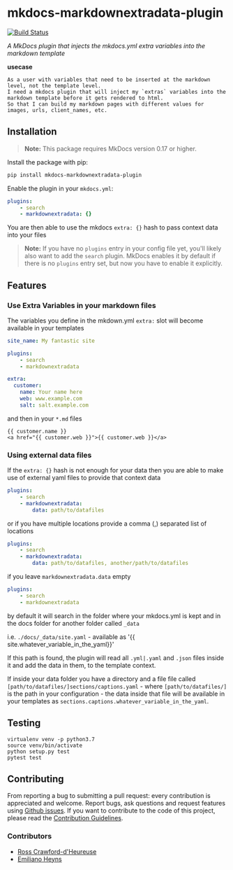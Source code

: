 # mkdocs-markdownextradata-plugin

[![Build Status](https://travis-ci.org/rosscdh/mkdocs-markdownextradata-plugin.svg?branch=master)](https://travis-ci.org/rosscdh/mkdocs-markdownextradata-plugin)

*A MkDocs plugin that injects the mkdocs.yml extra variables into the markdown template*

**usecase**

```
As a user with variables that need to be inserted at the markdown level, not the template level.
I need a mkdocs plugin that will inject my `extras` variables into the markdown template before it gets rendered to html.
So that I can build my markdown pages with different values for images, urls, client_names, etc. 
```

## Installation

> **Note:** This package requires MkDocs version 0.17 or higher. 

Install the package with pip:

```bash
pip install mkdocs-markdownextradata-plugin
```

Enable the plugin in your `mkdocs.yml`:

```yaml
plugins:
    - search
    - markdownextradata: {}
```

You are then able to use the mkdocs `extra: {}` hash to pass context data into your files

> **Note:** If you have no `plugins` entry in your config file yet, you'll likely also want to add the `search` plugin. MkDocs enables it by default if there is no `plugins` entry set, but now you have to enable it explicitly.


## Features

### Use Extra Variables in your markdown files

The variables you define in the mkdown.yml `extra:` slot will become available in your templates

```yaml
site_name: My fantastic site

plugins:
    - search
    - markdownextradata

extra:
  customer:
    name: Your name here
    web: www.example.com
    salt: salt.example.com
```

and then in your `*.md` files

```jinja
{{ customer.name }}
<a href="{{ customer.web }}">{{ customer.web }}</a>
```

### Using external data files

If the `extra: {}` hash is not enough for your data then you are able to make use of external yaml files to provide that context data

```yaml
plugins:
    - search
    - markdownextradata:
        data: path/to/datafiles
```

or if you have multiple locations provide a comma (,) separated list of locations

```yaml
plugins:
    - search
    - markdownextradata:
        data: path/to/datafiles, another/path/to/datafiles
```

if you leave `markdownextradata.data` empty

```yaml
plugins:
    - search
    - markdownextradata
```

by default it will search in the folder where your mkdocs.yml is kept
and in the docs folder for another folder called `_data`

i.e. `./docs/_data/site.yaml` - available as '{{ site.whatever_variable_in_the_yaml}}'

If this path is found, the plugin will read all `.yml|.yaml` and `.json`
files inside it and add the data in them, to the template context.

If inside your data folder you have a directory and a file file
called `[path/to/datafiles/]sections/captions.yaml` - where `[path/to/datafiles/]` is the path in your configuration -
the data inside that file will be available in your templates as `sections.captions.whatever_variable_in_the_yaml`.



## Testing

```
virtualenv venv -p python3.7
source venv/bin/activate
python setup.py test
pytest test
```

## Contributing

From reporting a bug to submitting a pull request: every contribution is appreciated and welcome.
Report bugs, ask questions and request features using [Github issues][github-issues].
If you want to contribute to the code of this project, please read the [Contribution Guidelines][contributing].

[travis-status]: https://travis-ci.org/rosscdh/mkdocs-markdownextradata-plugin.svg?branch=master
[travis-link]: https://travis-ci.org/rosscdh/mkdocs-markdownextradata-plugin
[mkdocs-plugins]: http://www.mkdocs.org/user-guide/plugins/
[github-issues]: https://github.com/rosscdh/mkdocs-markdownextradata-plugin/issues
[contributing]: CONTRIBUTING.md

### Contributors

- [Ross Crawford-d'Heureuse](https://github.com/rosscdh)
- [Emiliano Heyns](https://github.com/retorquere)